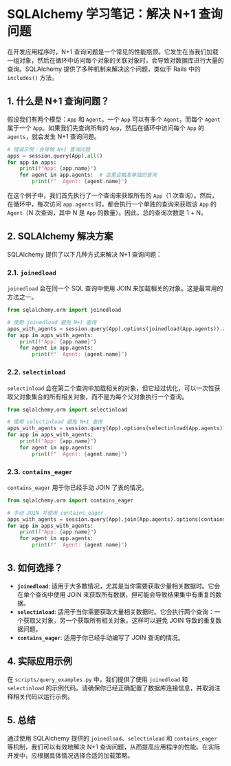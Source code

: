 # SQLAlchemy 学习笔记：解决 N+1 查询问题

在开发应用程序时，N+1 查询问题是一个常见的性能瓶颈。它发生在当我们加载一组对象，然后在循环中访问每个对象的关联对象时，会导致对数据库进行大量的查询。SQLAlchemy 提供了多种机制来解决这个问题，类似于 Rails 中的 `includes()` 方法。

## 1. 什么是 N+1 查询问题？

假设我们有两个模型：`App` 和 `Agent`。一个 `App` 可以有多个 `Agent`，而每个 `Agent` 属于一个 `App`。如果我们先查询所有的 `App`，然后在循环中访问每个 `App` 的 `agents`，就会发生 N+1 查询问题。

```python
# 错误示例：会导致 N+1 查询问题
apps = session.query(App).all()
for app in apps:
    print(f"App: {app.name}")
    for agent in app.agents:  # 这里会触发单独的查询
        print(f"  Agent: {agent.name}")
```

在这个例子中，我们首先执行了一个查询来获取所有的 `App`（1 次查询）。然后，在循环中，每次访问 `app.agents` 时，都会执行一个单独的查询来获取该 `App` 的 `Agent`（N 次查询，其中 N 是 `App` 的数量）。因此，总的查询次数是 1 + N。

## 2. SQLAlchemy 解决方案

SQLAlchemy 提供了以下几种方式来解决 N+1 查询问题：

### 2.1. `joinedload`

`joinedload` 会在同一个 SQL 查询中使用 JOIN 来加载相关的对象。这是最常用的方法之一。

```python
from sqlalchemy.orm import joinedload

# 使用 joinedload 避免 N+1 查询
apps_with_agents = session.query(App).options(joinedload(App.agents)).all()
for app in apps_with_agents:
    print(f"App: {app.name}")
    for agent in app.agents:
        print(f"  Agent: {agent.name}")
```

### 2.2. `selectinload`

`selectinload` 会在第二个查询中加载相关的对象，但它经过优化，可以一次性获取父对象集合的所有相关对象，而不是为每个父对象执行一个查询。

```python
from sqlalchemy.orm import selectinload

# 使用 selectinload 避免 N+1 查询
apps_with_agents = session.query(App).options(selectinload(App.agents)).all()
for app in apps_with_agents:
    print(f"App: {app.name}")
    for agent in app.agents:
        print(f"  Agent: {agent.name}")
```

### 2.3. `contains_eager`

`contains_eager` 用于你已经手动 JOIN 了表的情况。

```python
from sqlalchemy.orm import contains_eager

# 手动 JOIN 并使用 contains_eager
apps_with_agents = session.query(App).join(App.agents).options(contains_eager(App.agents)).all()
for app in apps_with_agents:
    print(f"App: {app.name}")
    for agent in app.agents:
        print(f"  Agent: {agent.name}")
```

## 3. 如何选择？

- **`joinedload`**: 适用于大多数情况，尤其是当你需要获取少量相关数据时。它会在单个查询中使用 JOIN 来获取所有数据，但可能会导致结果集中有重复的数据。
- **`selectinload`**: 适用于当你需要获取大量相关数据时。它会执行两个查询：一个获取父对象，另一个获取所有相关对象。这样可以避免 JOIN 导致的重复数据问题。
- **`contains_eager`**: 适用于你已经手动编写了 JOIN 查询的情况。

## 4. 实际应用示例

在 `scripts/query_examples.py` 中，我们提供了使用 `joinedload` 和 `selectinload` 的示例代码。请确保你已经正确配置了数据库连接信息，并取消注释相关代码以运行示例。

## 5. 总结

通过使用 SQLAlchemy 提供的 `joinedload`、`selectinload` 和 `contains_eager` 等机制，我们可以有效地解决 N+1 查询问题，从而提高应用程序的性能。在实际开发中，应根据具体情况选择合适的加载策略。